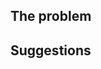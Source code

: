 <!--

    The template below contains optional suggestions. If you cannot
    provide some information, simply omit it.

    Please state clearly in "The problem" whether you are reporting a problem with the
    site (something does not show up in the search drop-down menu or a
    page is missing, for instance), documentation text or examples
    that are missing or should be improved or something else. Describe
    clearly the problem and the page where you found it.

    If applicable, tell us in "Suggestions" what could be done to solve the problem, such
    as "Rephrase the description" or "Use an example program that
    actually runs".

    And delete this comment when you're done. Thanks!

-->


## The problem


## Suggestions


